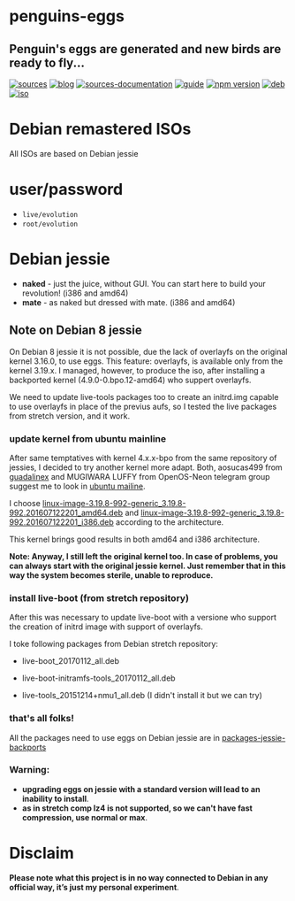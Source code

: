 penguins-eggs
=============

## Penguin&#39;s eggs are generated and new birds are ready to fly...
[![sources](https://img.shields.io/badge/github-sources-blue)](https://github.com/pieroproietti/penguins-eggs)
[![blog](https://img.shields.io/badge/blog-penguin's%20eggs-blue)](https://penguins-eggs.net)
[![sources-documentation](https://img.shields.io/badge/sources-documentation-blue)](https://penguins-eggs.net/sources-documentation/index.html)
[![guide](https://img.shields.io/badge/guide-penguin's%20eggs-blue)](https://penguins-eggs.net/book/)
[![npm version](https://img.shields.io/npm/v/penguins-eggs.svg)](https://npmjs.org/package/penguins-eggs)
[![deb](https://img.shields.io/badge/deb-packages-orange)](https://sourceforge.net/projects/penguins-eggs/files/packages-deb)
[![iso](https://img.shields.io/badge/iso-images-orange)](https://sourceforge.net/projects/penguins-eggs/files/iso)

# Debian remastered ISOs

All ISOs are based on Debian jessie

# user/password
* ```live/evolution```
* ```root/evolution```

# Debian jessie

* **naked** - just the juice, without GUI. You can start here to build your revolution! (i386 and amd64)
* **mate** - as naked but dressed with mate. (i386 and amd64)

## Note on Debian 8 jessie
On Debian 8 jessie it is not possible, due the lack of overlayfs on the original kernel 3.16.0, to use eggs. This feature: overlayfs, is available only from the kernel 3.19.x. I managed, however, to produce the iso, after installing a backported kernel (4.9.0-0.bpo.12-amd64) who suppert overlayfs.

We need to update live-tools packages too to create an initrd.img capable to use overlayfs in place of the previus aufs, so I tested the live packages from stretch version, and it work.


### update kernel from ubuntu mainline
After same temptatives with kernel 4.x.x-bpo from the same repository of jessies, I decided to try another kernel more adapt. Both, aosucas499 from [guadalinex](https://distrowatch.com/table.php?distribution=guadalinex) and MUGIWARA LUFFY from OpenOS-Neon telegram group suggest me to look in [ubuntu mailine](https://kernel.ubuntu.com/~kernel-ppa/mainline/linux-3.19.y.z-review/current/).

I choose [linux-image-3.19.8-992-generic_3.19.8-992.201607122201_amd64.deb](https://kernel.ubuntu.com/~kernel-ppa/mainline/linux-3.19.y.z-review/current/linux-image-3.19.8-992-generic_3.19.8-992.201607122201_amd64.deb) and [linux-image-3.19.8-992-generic_3.19.8-992.201607122201_i386.deb](https://kernel.ubuntu.com/~kernel-ppa/mainline/linux-3.19.y.z-review/current/linux-image-3.19.8-992-generic_3.19.8-992.201607122201_i386.deb) according to the architecture.

This kernel brings good results in both amd64 and i386 architecture.

__Note: Anyway, I still left the original kernel too. In case of problems, you can always start with the original jessie kernel. Just remember that in this way the system becomes sterile, unable to reproduce.__


### install live-boot (from stretch repository)
After this was necessary to update live-boot with a versione who support the creation of initrd image with support of overlayfs.

I toke following packages from Debian stretch repository:

* live-boot_20170112_all.deb

* live-boot-initramfs-tools_20170112_all.deb

* live-tools_20151214+nmu1_all.deb (I didn't install it but we can try)

### that's all folks!
All the packages need to use eggs on Debian jessie are in [packages-jessie-backports](./packages-jessie-backports)

### Warning: 
* __upgrading eggs on jessie with a standard version will lead to an inability to install__.
* __as in stretch comp lz4 is not supported, so we can't have fast compression, use normal or max__.

# Disclaim
__Please note what this project is in no way connected to Debian in any official way, it’s just my personal experiment__.

